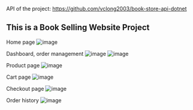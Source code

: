 API of the project: https://github.com/vclong2003/book-store-api-dotnet


## This is a Book Selling Website Project

Home page
![image](https://github.com/vclong2003/1670_react/assets/53139311/20e49333-9bee-47e3-83f1-39a3bad7df18)

Dashboard, order management
![image](https://github.com/vclong2003/1670_react/assets/53139311/d5a1f09b-1aba-417a-82c1-8706a1682970)
![image](https://github.com/vclong2003/1670_react/assets/53139311/370dc0e8-f44b-4945-88a2-67f677e115b2)

Product page
![image](https://github.com/vclong2003/1670_react/assets/53139311/579a9b69-d3ee-4cc5-9edb-9c2407a1ee0e)

Cart page
![image](https://github.com/vclong2003/1670_react/assets/53139311/d3bf9358-8294-402a-b6f6-b89616fe62f1)

Checkout page
![image](https://github.com/vclong2003/1670_react/assets/53139311/8d2bbbdc-0ad4-48ab-8813-16a6289fb715)

Order history
![image](https://github.com/vclong2003/1670_react/assets/53139311/21ce4747-f147-4441-87a7-9d05acd7e16b)
